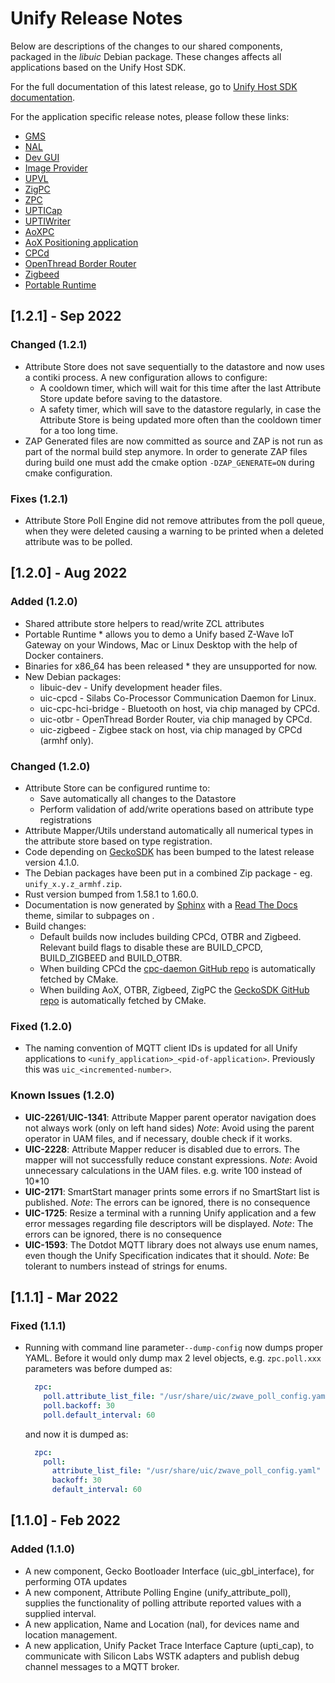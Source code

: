 # Unify Release Notes

Below are descriptions of the changes to our shared components, packaged in the _libuic_ Debian package. These changes affects all applications based on the Unify Host SDK.

For the full documentation of this latest release, go to [Unify Host SDK documentation](https://siliconlabs.github.io/UnifySDK).

For the application specific release notes, please follow these links:

* [GMS](applications/gms/release_notes.md)
* [NAL](applications/nal/release_notes.md)
* [Dev GUI](applications/dev_ui/dev_gui/release_notes.md)
* [Image Provider](applications/image_provider/release_notes.md)
* [UPVL](applications/upvl/release_notes.md)
* [ZigPC](applications/zigpc/release_notes.md)
* [ZPC](applications/zpc/release_notes.md)
* [UPTICap](applications/upti_cap/release_notes.md)
* [UPTIWriter](applications/upti_writer/release_notes.md)
* [AoXPC](applications/aox/applications/aoxpc/release_notes.md)
* [AoX Positioning application](applications/aox/applications/positioning/release_notes.md)
* [CPCd](applications/cpcd/release_notes.md)
* [OpenThread Border Router](applications/openthread_border_router/release_notes.md)
* [Zigbeed](applications/zigbeed/release_notes.md)
* [Portable Runtime](portable_runtime/release_notes.md)

## [1.2.1] - Sep 2022

### Changed (1.2.1)

* Attribute Store does not save sequentially to the datastore and now uses a
  contiki process. A new configuration allows to configure:
  * A cooldown timer, which will wait for this time after the last Attribute
    Store update before saving to the datastore.
  * A safety timer, which will save to the datastore regularly, in case the
    Attribute Store is being updated more often than the cooldown timer for a
    too long time.
* ZAP Generated files are now committed as source and ZAP is not run as part of
  the normal build step anymore. In order to generate ZAP files during build one
  must add the cmake option `-DZAP_GENERATE=ON` during cmake configuration.

### Fixes (1.2.1)

* Attribute Store Poll Engine did not remove attributes from the poll queue,
  when they were deleted causing a warning to be printed when a deleted
  attribute was to be polled.

## [1.2.0] - Aug 2022

### Added (1.2.0)

* Shared attribute store helpers to read/write ZCL attributes
* Portable Runtime * allows you to demo a Unify based Z-Wave IoT Gateway on your Windows, Mac or Linux Desktop with the help of Docker containers.
* Binaries for x86_64 has been released * they are unsupported for now.
* New Debian packages:
  * libuic-dev - Unify development header files.
  * uic-cpcd - Silabs Co-Processor Communication Daemon for Linux.
  * uic-cpc-hci-bridge - Bluetooth on host, via chip managed by CPCd.
  * uic-otbr - OpenThread Border Router, via chip managed by CPCd.
  * uic-zigbeed - Zigbee stack on host, via chip managed by CPCd (armhf only).

### Changed (1.2.0)

* Attribute Store can be configured runtime to:
  * Save automatically all changes to the Datastore
  * Perform validation of add/write operations based on attribute type registrations
* Attribute Mapper/Utils understand automatically all numerical types in the
attribute store based on type registration.
* Code depending on [GeckoSDK](https://github.com/SiliconLabs/gecko_sdk) has been bumped to the latest release version 4.1.0.
* The Debian packages have been put in a combined Zip package - eg. `unify_x.y.z_armhf.zip`.
* Rust version bumped from 1.58.1 to 1.60.0.
* Documentation is now generated by [Sphinx](https://www.sphinx-doc.org/) with a [Read The Docs](https://readthedocs.org/) theme, similar to subpages on [](docs.silabs.com).
* Build changes:
  * Default builds now includes building CPCd, OTBR and Zigbeed. Relevant build flags to disable these are BUILD_CPCD, BUILD_ZIGBEED and BUILD_OTBR.
  * When building CPCd the [cpc-daemon GitHub repo](https://github.com/SiliconLabs/cpc-daemon) is automatically fetched by CMake.
  * When building AoX, OTBR, Zigbeed, ZigPC the [GeckoSDK GitHub repo](https://github.com/SiliconLabs/gecko_sdk) is automatically fetched by CMake.

### Fixed (1.2.0)

* The naming convention of MQTT client IDs is updated for all Unify applications to `<unify_application>_<pid-of-application>`. Previously this was `uic_<incremented-number>`.

### Known Issues (1.2.0)

* **UIC-2261**/**UIC-1341**: Attribute Mapper parent operator navigation does not always work (only on left hand sides)
  _Note_: Avoid using the parent operator in UAM files, and if necessary, double check if it works.
* **UIC-2228**: Attribute Mapper reducer is disabled due to errors. The mapper will not successfully reduce constant expressions.
  _Note_: Avoid unnecessary calculations in the UAM files. e.g. write 100 instead of 10*10
* **UIC-2171**: SmartStart manager prints some errors if no SmartStart list is published.
  _Note_: The errors can be ignored, there is no consequence
* **UIC-1725**: Resize a terminal with a running Unify application and a few error messages regarding file descriptors will be displayed.
  _Note_: The errors can be ignored, there is no consequence
* **UIC-1593**: The Dotdot MQTT library does not always use enum names, even though the Unify Specification indicates that it should.
  _Note_: Be tolerant to numbers instead of strings for enums.

## [1.1.1] - Mar 2022

### Fixed (1.1.1)

* Running with command line parameter`--dump-config` now dumps proper YAML.
  Before it would only dump max 2 level objects, e.g. `zpc.poll.xxx`
  parameters was before dumped as:

  ```yaml
    zpc:
      poll.attribute_list_file: "/usr/share/uic/zwave_poll_config.yaml"
      poll.backoff: 30
      poll.default_interval: 60
  ```

  and now it is dumped as:

  ```yaml
    zpc:
      poll:
        attribute_list_file: "/usr/share/uic/zwave_poll_config.yaml"
        backoff: 30
        default_interval: 60
  ```

## [1.1.0] - Feb 2022

### Added (1.1.0)

* A new component, Gecko Bootloader Interface (uic_gbl_interface), for performing OTA updates
* A new component, Attribute Polling Engine (unify_attribute_poll), supplies the functionality of polling attribute reported values with a supplied interval.
* A new application, Name and Location (nal), for devices name and location management.
* A new application, Unify Packet Trace Interface Capture (upti_cap), to communicate with Silicon Labs WSTK adapters and publish debug channel messages to a MQTT broker.
